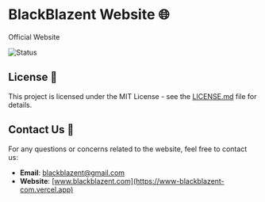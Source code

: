 # BlackBlazent Website 🌐
Official Website

![Status](https://img.shields.io/badge/status-in%20development-yellow)


## License 📄

This project is licensed under the MIT License - see the [LICENSE.md](https://github.com/BlackBlazent/www.blackblazent.com/blob/main/License/LICENSE-CC-BY-4.0) file for details.

## Contact Us 📧

For any questions or concerns related to the website, feel free to contact us:

- **Email**: blackblazent@gmail.com
- **Website**: [www.blackblazent.com](https://www-blackblazent-com.vercel.app)
